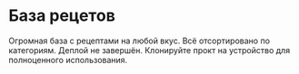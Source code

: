 # База рецетов
Огромная база с рецептами на любой вкус. Всё отсортировано по категориям. Деплой не завершён. Клонируйте прокт на устройство для полноценного использования.
